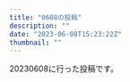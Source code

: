 ```yaml
---
title: "0608の投稿"
description: ""
date: "2023-06-08T15:23:22Z"
thumbnail: ""
---
```

20230608に行った投稿です。
<!--more-->
